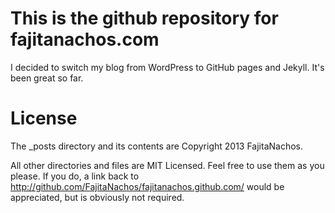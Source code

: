This is the github repository for fajitanachos.com
==================================================

I decided to switch my blog from WordPress to GitHub pages and Jekyll. It's been great so far. 

License
========

The _posts directory and its contents are Copyright 2013 FajitaNachos.

All other directories and files are MIT Licensed. Feel free to use them as you please. If you do, a link back to http://github.com/FajitaNachos/fajitanachos.github.com/ would be appreciated, but is obviously not required.
